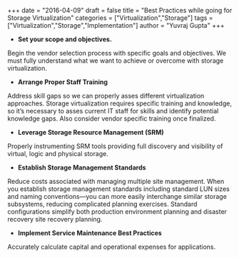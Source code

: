 +++
date = "2016-04-09"
draft = false
title = "Best Practices while going for Storage Virtualization"
categories = ["Virtualization","Storage"]
tags = ["Virtualization","Storage","Implementation"]
author = "Yuvraj Gupta"
+++

*  **Set your scope and objectives.**

Begin the vendor selection process with specific goals and objectives. We must fully understand what we want to achieve or overcome with storage virtualization.

*  **Arrange Proper Staff Training**

Address skill gaps so we can properly asses different virtualization approaches. Storage virtualization requires specific training and knowledge, so it’s necessary to asses current IT staff for skills and identify potential knowledge gaps. Also consider vendor specific training once finalized.

*  **Leverage Storage Resource Management (SRM)**

Properly instrumenting SRM tools providing full discovery and visibility of virtual, logic and physical storage.

*  **Establish Storage Management Standards**

Reduce costs associated with managing multiple site management. When you establish storage management standards including standard LUN sizes and naming conventions—you can more easily interchange similar storage subsystems, reducing complicated planning exercises. Standard configurations simplify both production environment planning and disaster recovery site recovery planning.
    
*  **Implement Service Maintenance Best Practices**

Accurately calculate capital and operational expenses for applications.

